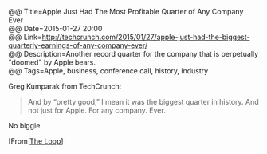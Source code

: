 @@ Title=Apple Just Had The Most Profitable Quarter of Any Company Ever  
@@ Date=2015-01-27 20:00  
@@ Link=http://techcrunch.com/2015/01/27/apple-just-had-the-biggest-quarterly-earnings-of-any-company-ever/  
@@ Description=Another record quarter for the company that is perpetually "doomed" by Apple bears.  
@@ Tags=Apple, business, conference call, history, industry  

Greg Kumparak from TechCrunch:
 
 >And by “pretty good,” I mean it was the biggest quarter in history. And not just for Apple. For any company. Ever.
 
No biggie. 

[From [The Loop](http://www.loopinsight.com/2015/01/27/apple-just-had-the-most-profitable-quarter-of-any-company-ever/)]